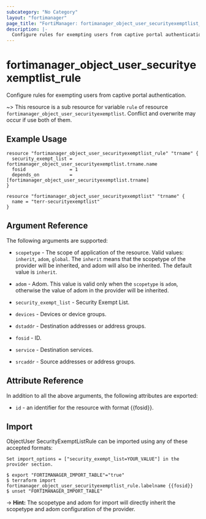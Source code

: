 ```yaml
---
subcategory: "No Category"
layout: "fortimanager"
page_title: "FortiManager: fortimanager_object_user_securityexemptlist_rule"
description: |-
  Configure rules for exempting users from captive portal authentication.
---
```


# fortimanager_object_user_securityexemptlist_rule
Configure rules for exempting users from captive portal authentication.

~> This resource is a sub resource for variable `rule` of resource `fortimanager_object_user_securityexemptlist`. Conflict and overwrite may occur if use both of them.



## Example Usage

```hcl
resource "fortimanager_object_user_securityexemptlist_rule" "trname" {
  security_exempt_list = fortimanager_object_user_securityexemptlist.trname.name
  fosid                = 1
  depends_on           = [fortimanager_object_user_securityexemptlist.trname]
}

resource "fortimanager_object_user_securityexemptlist" "trname" {
  name = "terr-securityexemptlist"
}
```

## Argument Reference


The following arguments are supported:

* `scopetype` - The scope of application of the resource. Valid values: `inherit`, `adom`, `global`. The `inherit` means that the scopetype of the provider will be inherited, and adom will also be inherited. The default value is `inherit`.
* `adom` - Adom. This value is valid only when the `scopetype` is `adom`, otherwise the value of adom in the provider will be inherited.
* `security_exempt_list` - Security Exempt List.

* `devices` - Devices or device groups.
* `dstaddr` - Destination addresses or address groups.
* `fosid` - ID.
* `service` - Destination services.
* `srcaddr` - Source addresses or address groups.


## Attribute Reference

In addition to all the above arguments, the following attributes are exported:
* `id` - an identifier for the resource with format {{fosid}}.

## Import

ObjectUser SecurityExemptListRule can be imported using any of these accepted formats:
```
Set import_options = ["security_exempt_list=YOUR_VALUE"] in the provider section.

$ export "FORTIMANAGER_IMPORT_TABLE"="true"
$ terraform import fortimanager_object_user_securityexemptlist_rule.labelname {{fosid}}
$ unset "FORTIMANAGER_IMPORT_TABLE"
```
-> **Hint:** The scopetype and adom for import will directly inherit the scopetype and adom configuration of the provider.
